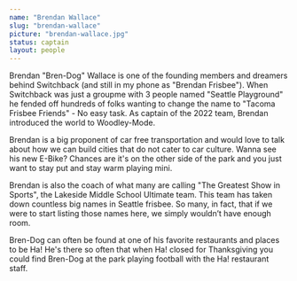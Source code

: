 ```yaml
---
name: "Brendan Wallace"
slug: "brendan-wallace"
picture: "brendan-wallace.jpg"
status: captain
layout: people
---
```



Brendan "Bren-Dog" Wallace is one of the founding members and dreamers behind Switchback (and still in my phone as "Brendan Frisbee"). When Switchback was just a groupme with 3 people named "Seattle Playground" he fended off hundreds of folks wanting to change the name to "Tacoma Frisbee Friends" - No easy task. As captain of the 2022 team, Brendan introduced the world to Woodley-Mode.

Brendan is a big proponent of car free transportation and would love to talk about how we can build cities that do not cater to car culture. Wanna see his new E-Bike? Chances are it's on the other side of the park and you just want to stay put and stay warm playing mini.

Brendan is also the coach of what many are calling "The Greatest Show in Sports", the Lakeside Middle School Ultimate team. This team has taken down countless big names in Seattle frisbee. So many, in fact, that if we were to start listing those names here, we simply wouldn’t have enough room.

Bren-Dog can often be found at one of his favorite restaurants and places to be Ha! He's there so often that when Ha! closed for Thanksgiving you could find Bren-Dog at the park playing football with the Ha! restaurant staff.
